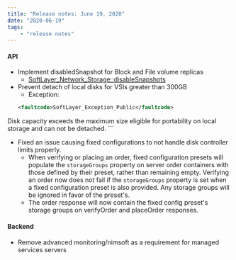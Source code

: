 ```yaml
---
title: "Release notes: June 19, 2020"
date: "2020-06-19"
tags:
    - "release notes"
---
```



#### API
- Implement disabledSnapshot for Block and File volume replicas
    + [SoftLayer_Network_Storage::disableSnapshots](/reference/services/SoftLayer_Network_Storage/disableSnapshots/)
- Prevent detach of local disks for VSIs greater than 300GB
    + Exception:
    ```xml
    <faultcode>SoftLayer_Exception_Public</faultcode>
<faultstring>Disk capacity exceeds the maximum size eligible for portability on local storage and can not be detached.</faultstring>
<faultactor></faultactor>
    ```
- Fixed an issue causing fixed configurations to not handle disk controller limits properly.
    + When verifying or placing an order, fixed configuration presets will populate the `storageGroups` property on server order containers with those defined by their preset, rather than remaining empty. Verifying an order now does not fail if the `storageGroups` property is set when a fixed configuration preset is also provided. Any storage groups will be ignored in favor of the preset's.
    + The order response will now contain the fixed config preset's storage groups on verifyOrder and placeOrder responses.
    

#### Backend
- Remove advanced monitoring/nimsoft as a requirement for managed services servers
